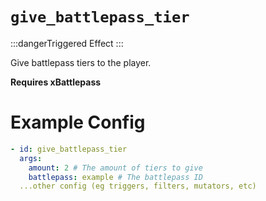 # `give_battlepass_tier`
:::dangerTriggered Effect
:::

Give battlepass tiers to the player.

**Requires xBattlepass**
# Example Config
```yaml
- id: give_battlepass_tier
  args:
    amount: 2 # The amount of tiers to give
    battlepass: example # The battlepass ID
  ...other config (eg triggers, filters, mutators, etc)
```
